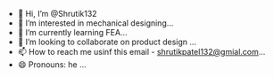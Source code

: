 - 👋 Hi, I’m @Shrutik132
- 👀 I’m interested in mechanical designing...
- 🌱 I’m currently learning FEA...
- 💞️ I’m looking to collaborate on product design ...
- 📫 How to reach me usinf this email - shrutikpatel132@gmial.com...
- 😄 Pronouns: he ...

<!---
Shrutik132/Shrutik132 is a ✨ special ✨ repository because its `README.md` (this file) appears on your GitHub profile.
You can click the Preview link to take a look at your changes.
--->
